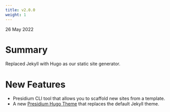 ```yaml
---
title: v2.0.0
weight: 1
---
```


26 May 2022

# Summary

Replaced Jekyll with Hugo as our static site generator.

# New Features

- Presidium CLI tool that allows you to scaffold new sites from a template.
- A new [Presidium Hugo Theme](https://github.com/SPANDigital/presidium-theme-website) that replaces the default Jekyll theme.